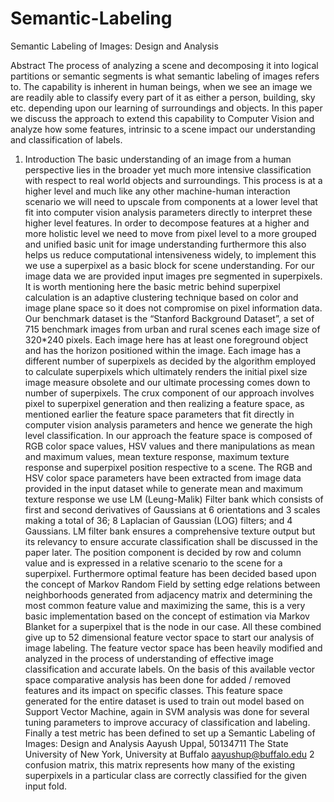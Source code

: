 Semantic-Labeling
=================

Semantic Labeling of Images: Design and Analysis


Abstract
The process of analyzing a scene and decomposing it
into logical partitions or semantic segments is what
semantic labeling of images refers to. The capability is
inherent in human beings, when we see an image we are
readily able to classify every part of it as either a person,
building, sky etc. depending upon our learning of
surroundings and objects. In this paper we discuss the
approach to extend this capability to Computer Vision and
analyze how some features, intrinsic to a scene impact our
understanding and classification of labels.

1. Introduction
The basic understanding of an image from a human
perspective lies in the broader yet much more intensive
classification with respect to real world objects and
surroundings. This process is at a higher level and much
like any other machine-human interaction scenario we will
need to upscale from components at a lower level that fit
into computer vision analysis parameters directly to
interpret these higher level features.
In order to decompose features at a higher and more
holistic level we need to move from pixel level to a more
grouped and unified basic unit for image understanding
furthermore this also helps us reduce computational
intensiveness widely, to implement this we use a
superpixel as a basic block for scene understanding. For
our image data we are provided input images pre
segmented in superpixels. It is worth mentioning here the
basic metric behind superpixel calculation is an adaptive
clustering technique based on color and image plane space
so it does not compromise on pixel information data.
Our benchmark dataset is the “Stanford Background
Dataset”, a set of 715 benchmark images from urban and
rural scenes each image size of 320*240 pixels. Each
image here has at least one foreground object and has the
horizon positioned within the image. Each image has a
different number of superpixels as decided by the
algorithm employed to calculate superpixels which
ultimately renders the initial pixel size image measure
obsolete and our ultimate processing comes down to
number of superpixels.
The crux component of our approach involves pixel to
superpixel generation and then realizing a feature space, as
mentioned earlier the feature space parameters that fit
directly in computer vision analysis parameters and hence
we generate the high level classification. In our approach
the feature space is composed of RGB color space values,
HSV values and there manipulations as mean and
maximum values, mean texture response, maximum
texture response and superpixel position respective to a
scene. The RGB and HSV color space parameters have
been extracted from image data provided in the input
dataset while to generate mean and maximum texture
response we use LM (Leung-Malik) Filter bank which
consists of first and second derivatives of Gaussians at 6
orientations and 3 scales making a total of 36; 8 Laplacian
of Gaussian (LOG) filters; and 4 Gaussians. LM filter bank
ensures a comprehensive texture output but its relevancy to
ensure accurate classification shall be discussed in the
paper later. The position component is decided by row and
column value and is expressed in a relative scenario to the
scene for a superpixel. Furthermore optimal feature has
been decided based upon the concept of Markov Random
Field by setting edge relations between neighborhoods
generated from adjacency matrix and determining the most
common feature value and maximizing the same, this is a
very basic implementation based on the concept of
estimation via Markov Blanket for a superpixel that is the
node in our case. All these combined give up to 52
dimensional feature vector space to start our analysis of
image labeling. The feature vector space has been heavily
modified and analyzed in the process of understanding of
effective image classification and accurate labels. On the
basis of this available vector space comparative analysis
has been done for added / removed features and its impact
on specific classes.
This feature space generated for the entire dataset is
used to train out model based on Support Vector Machine,
again in SVM analysis was done for several tuning
parameters to improve accuracy of classification and
labeling. Finally a test metric has been defined to set up a
Semantic Labeling of Images: Design and Analysis
Aayush Uppal, 50134711
The State University of New York, University at Buffalo
aayushup@buffalo.edu
2
confusion matrix, this matrix represents how many of the
existing superpixels in a particular class are correctly
classified for the given input fold.
